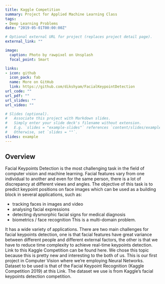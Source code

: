 ```yaml
---
title: Kaggle Competition
summary: Project for Applied Machine Learning Class
tags:
- Deep Learning Problems
date: "2019-05-01T00:00:00Z"

# Optional external URL for project (replaces project detail page).
external_link: ""

image:
  caption: Photo by rawpixel on Unsplash
  focal_point: Smart

links:
- icon: github
  icon_pack: fab
  name: More on GitHub
  link: https://github.com/dikshyam/FacialKeypointDetection
url_code: ""
url_pdf: ""
url_slides: ""
url_video: ""

# Slides (optional).
#   Associate this project with Markdown slides.
#   Simply enter your slide deck's filename without extension.
#   E.g. `slides = "example-slides"` references `content/slides/example-slides.md`.
#   Otherwise, set `slides = ""`.
slides: example
---
```


## Overview

Facial Keypoints Detection is the most challenging task in the field of computer vision and machine learning. Facial features vary from one individual to another and even for the same person, there is a lot of discrepancy at different views and angles. The objective of this task is to predict keypoint positions on face images which can be used as a building block in several applications, such as: 

  - tracking faces in images and video 
  - analysing facial expressions 
  - detecting dysmorphic facial signs for medical diagnosis 
  - biometrics / face recognition This is a multi-domain problem. 
  
It has a wide variety of applications. There are two main challenges for facial keypoints detection, one is that facial features have great variance between different people and different external factors, the other is that we have to reduce time complexity to achieve real-time keypoints detection. Link to this Kaggle Competition can be found here. We chose this topic because this is pretty new and interesting to the both of us. This is our first project in Computer Vision where we’re employing Neural Networks.
Dataset to be used is that of the Facial Keypoint Recognition (Kaggle Competition 2019) at this Link. The dataset we use is from Kaggle’s facial keypoints detection competition. 

